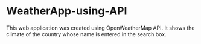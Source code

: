 # WeatherApp-using-API
This web application was created using OpenWeatherMap API.
It shows the climate of the country whose name is entered in the search box.
